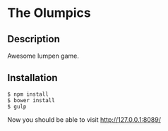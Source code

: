 # The Olumpics


## Description

Awesome lumpen game.


## Installation

    $ npm install
    $ bower install
    $ gulp

Now you should be able to visit http://127.0.0.1:8089/
